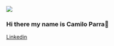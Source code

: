 <img src='https://user-images.githubusercontent.com/19290557/87206601-7b944980-c2e0-11ea-8d6c-a6614cff27fc.png'/>

### Hi there my name is Camilo Parra👋

<a href='https://www.linkedin.com/in/parra-camilo'>Linkedin</a>
<!--

Here are some ideas to get you started:

- 🔭 I’m currently working on ...
- 🌱 I’m currently learning ...
- 👯 I’m looking to collaborate on ...
- 🤔 I’m looking for help with ...
- 💬 Ask me about ...
- 📫 How to reach me: ...
- 😄 Pronouns: ...
- ⚡ Fun fact: ...
-->
